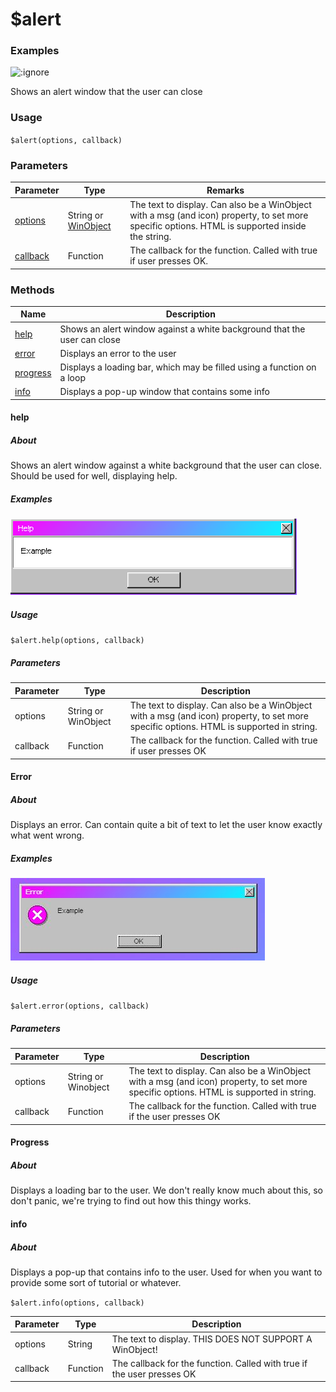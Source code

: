 # $alert

### Examples

![](assets/alert.png ':ignore')

Shows an alert window that the user can close

### Usage

`$alert(options, callback)`

### Parameters

| Parameter                      | Type                                                                                                                 | Remarks                                                                                                                                         |
| ------------------------------ | -------------------------------------------------------------------------------------------------------------------- | ----------------------------------------------------------------------------------------------------------------------------------------------- |
| [options](#)    | String or [WinObject](https://github.com/its-pablo/windows93-docs/blob/main/dialog/alert/broken-reference/README) | The text to display. Can also be a WinObject with a msg (and icon) property, to set more specific options. HTML is supported inside the string. |
| [callback](params/callback) | Function                                                                                                             | The callback for the function. Called with true if user presses OK.                                                                             |

### Methods

| Name                  | Description                                                              |
|-----------------------|--------------------------------------------------------------------------|
| [help](#help)         | Shows an alert window against a white background that the user can close |
| [error](#error)       | Displays an error to the user                                            |
| [progress](#progress) | Displays a loading bar, which may be filled using a function on a loop   |
| [info](#info)         | Displays a pop-up window that contains some info                         |

#### help
##### About
Shows an alert window against a white background that the user can close. Should be used for well, displaying help.
##### Examples

![](/docs/assets/alertHelp.png)

##### Usage

`$alert.help(options, callback)`

##### Parameters
| Parameter | Type                | Description                                                                                                                             |
| --------- | ------------------- | --------------------------------------------------------------------------------------------------------------------------------------- |
| options   | String or WinObject | The text to display. Can also be a WinObject with a msg (and icon) property, to set more specific options. HTML is supported in string. |
| callback  | Function            | The callback for the function. Called with true if user presses OK                                                                      |


#### Error
##### About
Displays an error. Can contain quite a bit of text to let the user know exactly what went wrong.

##### Examples

![](/docs/assets/alertError.jpg)

##### Usage

`$alert.error(options, callback)`

##### Parameters
| Parameter | Type                | Description                                                                                                                             |
|-----------|---------------------|-----------------------------------------------------------------------------------------------------------------------------------------|
| options   | String or Winobject | The text to display. Can also be a WinObject with a msg (and icon) property, to set more specific options. HTML is supported in string. |
| callback  | Function            | The callback for the function. Called with true if the user presses OK                                                                  |


#### Progress
##### About
Displays a loading bar to the user. We don't really know much about this, so don't panic, we're trying to find out how this thingy works.

#### info
##### About
Displays a pop-up that contains info to the user. Used for when you want to provide some sort of tutorial or whatever.

`$alert.info(options, callback)`

| Parameter | Type | Description |
|-----------|------|-------------|
| options | String | The text to display. THIS DOES NOT SUPPORT A WinObject!|
| callback | Function | The callback for the function. Called with true if the user presses OK |